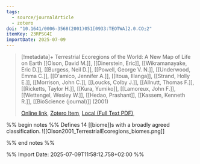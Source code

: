 ```yaml
---
tags:
  - source/journalArticle
  - zotero
doi: "10.1641/0006-3568(2001)051[0933:TEOTWA]2.0.CO;2"
itemKey: 23RPSG4I
importDate: 2025-07-09
---
```

>[!metadata]+
> Terrestrial Ecoregions of the World: A New Map of Life on Earth
> [[Olson, David M.]], [[Dinerstein, Eric]], [[Wikramanayake, Eric D.]], [[Burgess, Neil D.]], [[Powell, George V. N.]], [[Underwood, Emma C.]], [[D'amico, Jennifer A.]], [[Itoua, Illanga]], [[Strand, Holly E.]], [[Morrison, John C.]], [[Loucks, Colby J.]], [[Allnutt, Thomas F.]], [[Ricketts, Taylor H.]], [[Kura, Yumiko]], [[Lamoreux, John F.]], [[Wettengel, Wesley W.]], [[Hedao, Prashant]], [[Kassem, Kenneth R.]], 
> [[BioScience (journal)]] (2001)
> 
> [Online link](https://academic.oup.com/bioscience/article/51/11/933-938/227116), [Zotero Item](zotero://select/library/items/23RPSG4I), [Local (Full Text PDF)](file://C:/Users/aburg/Documents/references/zotero/storage/YA745KNU/Olson2001_TerrestrialEcoregions.pdf), 

%% begin notes %%
Defines 14 [[biome]]s with a broadly agreed classification.
![[Olson2001_TerrestrialEcoregions_biomes.png]]

%% end notes %%

%% Import Date: 2025-07-09T11:58:12.758+02:00 %%
